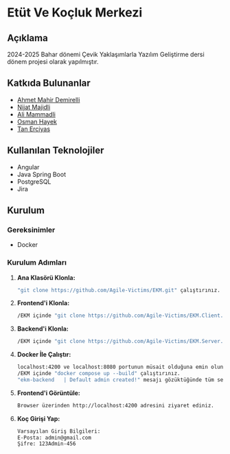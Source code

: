 # Etüt Ve Koçluk Merkezi

## Açıklama
2024-2025 Bahar dönemi Çevik Yaklaşımlarla Yazılım Geliştirme dersi dönem projesi olarak yapılmıştır.

## Katkıda Bulunanlar
- [Ahmet Mahir Demirelli](https://github.com/Ahmet-MahirDEMIRELLI)
- [Nijat Majidli](https://github.com/nicat00m20)
- [Ali Mammadli](https://github.com/alimammadli0)
- [Osman Hayek](https://github.com/osmanhayek)
- [Tan Erciyas](https://github.com/Ghurstird)

## Kullanılan Teknolojiler
- Angular
- Java Spring Boot
- PostgreSQL
- Jira

## Kurulum

### Gereksinimler
- Docker

### Kurulum Adımları

1. **Ana Klasörü Klonla:**
   ```sh
   "git clone https://github.com/Agile-Victims/EKM.git" çalıştırınız.
   ```

2. **Frontend'i Klonla:**
   ```sh
   /EKM içinde "git clone https://github.com/Agile-Victims/EKM.Client.git" çalıştırınız.
   ```

3. **Backend'i Klonla:**
   ```sh
   /EKM içinde "git clone https://github.com/Agile-Victims/EKM.Server.git" çalıştırınız.
   ```

4. **Docker İle Çalıştır:**
   ```sh
   localhost:4200 ve localhost:8080 portunun müsait olduğuna emin olunuz.
   /EKM içinde "docker compose up --build" çalıştırınız.
   "ekm-backend   | Default admin created!" mesajı gözüktüğünde tüm servisler çalışmış demektir.
   ```

5. **Frontend'i Görüntüle:**
   ```sh
   Browser üzerinden http://localhost:4200 adresini ziyaret ediniz.
   ```
   
6. **Koç Girişi Yap:**
   ```sh
   Varsayılan Giriş Bilgileri:
   E-Posta: admin@gmail.com
   Şifre: 123Admin-456
   ```
